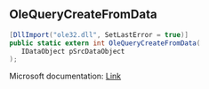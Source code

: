 ## OleQueryCreateFromData

```csharp
[DllImport("ole32.dll", SetLastError = true)]
public static extern int OleQueryCreateFromData(
   IDataObject pSrcDataObject
);
```

Microsoft documentation: [Link](https://docs.microsoft.com/en-us/windows/win32/api/ole2/nf-ole2-olequerycreatefromdata)
